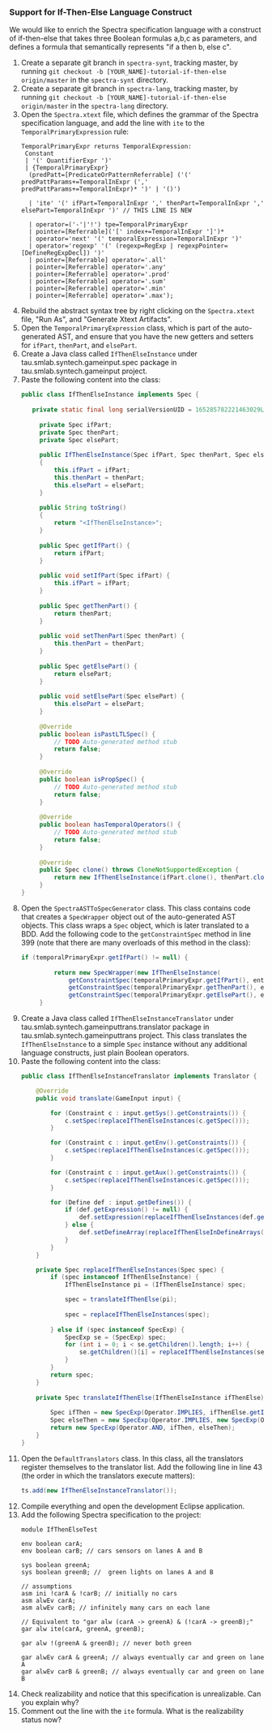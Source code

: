 ### Support for If-Then-Else Language Construct

We would like to enrich the Spectra specification language with a construct of if-then-else that takes three Boolean formulas a,b,c as parameters, and defines a formula that semantically represents "if a then b, else c".

1. Create a separate git branch in `spectra-synt`, tracking master, by running `git checkout -b [YOUR_NAME]-tutorial-if-then-else origin/master` in the `spectra-synt` directory.
2. Create a separate git branch in `spectra-lang`, tracking master, by running `git checkout -b [YOUR_NAME]-tutorial-if-then-else origin/master` in the `spectra-lang` directory.
3. Open the `Spectra.xtext` file, which defines the grammar of the Spectra specification language, and add the line with `ite` to the `TemporalPrimaryExpression` rule:
   ```abnf
   TemporalPrimaryExpr returns TemporalExpression:
	Constant
	| '(' QuantifierExpr ')'
	| {TemporalPrimaryExpr}
	 (predPatt=[PredicateOrPatternReferrable] ('(' predPattParams+=TemporalInExpr (',' predPattParams+=TemporalInExpr)* ')' | '()')
   
	 | 'ite' '(' ifPart=TemporalInExpr ',' thenPart=TemporalInExpr ',' elsePart=TemporalInExpr ')' // THIS LINE IS NEW
   
	 | operator=('-'|'!') tpe=TemporalPrimaryExpr
	 | pointer=[Referrable]('[' index+=TemporalInExpr ']')* 
	 | operator='next' '(' temporalExpression=TemporalInExpr ')'
	 | operator='regexp' '(' (regexp=RegExp | regexpPointer=[DefineRegExpDecl]) ')'
	 | pointer=[Referrable] operator='.all'
	 | pointer=[Referrable] operator='.any'
	 | pointer=[Referrable] operator='.prod'
	 | pointer=[Referrable] operator='.sum'
	 | pointer=[Referrable] operator='.min'
	 | pointer=[Referrable] operator='.max');
   ```
4. Rebuild the abstract syntax tree by right clicking on the `Spectra.xtext` file, "Run As", and "Generate Xtext Artifacts".
5. Open the `TemporalPrimaryExpression` class, which is part of the auto-generated AST, and ensure that you have the new getters and setters for `ifPart`, `thenPart`, and `elsePart`.
6. Create a Java class called `IfThenElseInstance` under tau.smlab.syntech.gameinput.spec package in tau.smlab.syntech.gameinput project.
7. Paste the following content into the class:
   ```java
   public class IfThenElseInstance implements Spec {
  
  	  private static final long serialVersionUID = 165285782221463029L;
  	
    	private Spec ifPart;
    	private Spec thenPart;
    	private Spec elsePart;
    
    	public IfThenElseInstance(Spec ifPart, Spec thenPart, Spec elsePart)
    	{
    		this.ifPart = ifPart;
    		this.thenPart = thenPart;
    		this.elsePart = elsePart;
    	}
    
    	public String toString()
    	{
    		return "<IfThenElseInstance>";
    	}
    
    	public Spec getIfPart() {
    		return ifPart;
    	}
    
    	public void setIfPart(Spec ifPart) {
    		this.ifPart = ifPart;
    	}
    
    	public Spec getThenPart() {
    		return thenPart;
    	}
    
    	public void setThenPart(Spec thenPart) {
    		this.thenPart = thenPart;
    	}
    
    	public Spec getElsePart() {
    		return elsePart;
    	}
    
    	public void setElsePart(Spec elsePart) {
    		this.elsePart = elsePart;
    	}
    
    	@Override
    	public boolean isPastLTLSpec() {
    		// TODO Auto-generated method stub
    		return false;
    	}
    
    	@Override
    	public boolean isPropSpec() {
    		// TODO Auto-generated method stub
    		return false;
    	}
    
    	@Override
    	public boolean hasTemporalOperators() {
    		// TODO Auto-generated method stub
    		return false;
    	}
    	
    	@Override
    	public Spec clone() throws CloneNotSupportedException {
    		return new IfThenElseInstance(ifPart.clone(), thenPart.clone(), elsePart.clone());
    	}
   }
   ```
8. Open the `SpectraASTToSpecGenerator` class. This class contains code that creates a `SpecWrapper` object out of the auto-generated AST objects. This class wraps a `Spec` object, which is later translated to a BDD. Add the following code to the `getConstraintSpec` method in line 399 (note that there are many overloads of this method in the class):
   ```java
   if (temporalPrimaryExpr.getIfPart() != null) {
			
			return new SpecWrapper(new IfThenElseInstance(
				getConstraintSpec(temporalPrimaryExpr.getIfPart(), entitiesMapper, tracer, predicateParamsList, patternVarsAndParams, constraintParamsValues).getSpec(), 
				getConstraintSpec(temporalPrimaryExpr.getThenPart(), entitiesMapper, tracer, predicateParamsList, patternVarsAndParams, constraintParamsValues).getSpec(), 
				getConstraintSpec(temporalPrimaryExpr.getElsePart(), entitiesMapper, tracer, predicateParamsList, patternVarsAndParams, constraintParamsValues).getSpec()));
		}
   ```
9. Create a Java class called `IfThenElseInstanceTranslator` under tau.smlab.syntech.gameinputtrans.translator package in tau.smlab.syntech.gameinputtrans project. This class translates the `IfThenElseInstance` to a simple `Spec` instance without any additional language constructs, just plain Boolean operators.
10. Paste the following content into the class:
    ```java
    public class IfThenElseInstanceTranslator implements Translator {

    	@Override
    	public void translate(GameInput input) {
    
    		for (Constraint c : input.getSys().getConstraints()) {
    			c.setSpec(replaceIfThenElseInstances(c.getSpec()));
    		}
    
    		for (Constraint c : input.getEnv().getConstraints()) {
    			c.setSpec(replaceIfThenElseInstances(c.getSpec()));
    		}
    
    		for (Constraint c : input.getAux().getConstraints()) {
    			c.setSpec(replaceIfThenElseInstances(c.getSpec()));
    		}
    
    		for (Define def : input.getDefines()) {
    			if (def.getExpression() != null) {
    				def.setExpression(replaceIfThenElseInstances(def.getExpression()));
    			} else {
    				def.setDefineArray(replaceIfThenElseInDefineArrays(def.getDefineArray()));
    			}
    		}
    	}
    
    	private Spec replaceIfThenElseInstances(Spec spec) {
    		if (spec instanceof IfThenElseInstance) {
    			IfThenElseInstance pi = (IfThenElseInstance) spec;
    
    			spec = translateIfThenElse(pi);
    			
    			spec = replaceIfThenElseInstances(spec);
    			
    		} else if (spec instanceof SpecExp) {
    			SpecExp se = (SpecExp) spec;
    			for (int i = 0; i < se.getChildren().length; i++) {
    				se.getChildren()[i] = replaceIfThenElseInstances(se.getChildren()[i]);
    			}
    		}
    		return spec;
    	}
    	
    	private Spec translateIfThenElse(IfThenElseInstance ifThenElse) {
    		
    		Spec ifThen = new SpecExp(Operator.IMPLIES, ifThenElse.getIfPart(), ifThenElse.getThenPart());
    		Spec elseThen = new SpecExp(Operator.IMPLIES, new SpecExp(Operator.NOT, ifThenElse.getIfPart()), ifThenElse.getElsePart());
    		return new SpecExp(Operator.AND, ifThen, elseThen);
    	}
    }
    ```
11. Open the `DefaultTranslators` class. In this class, all the translators register themselves to the translator list. Add the following line in line 43 (the order in which the translators execute matters):
    ```java
    ts.add(new IfThenElseInstanceTranslator());
    ```
12. Compile everything and open the development Eclipse application.
13. Add the following Spectra specification to the project:
    ```
    module IfThenElseTest

    env boolean carA; 
    env boolean carB; // cars sensors on lanes A and B
    
    sys boolean greenA; 
    sys boolean greenB; //  green lights on lanes A and B
    
    // assumptions
    asm ini !carA & !carB; // initially no cars
    asm alwEv carA; 
    asm alwEv carB; // infinitely many cars on each lane
    
    // Equivalent to "gar alw (carA -> greenA) & (!carA -> greenB);"
    gar alw ite(carA, greenA, greenB);
    
    gar alw !(greenA & greenB); // never both green
    
    gar alwEv carA & greenA; // always eventually car and green on lane A
    gar alwEv carB & greenB; // always eventually car and green on lane B
    ```
14. Check realizability and notice that this specification is unrealizable. Can you explain why?
15. Comment out the line with the `ite` formula. What is the realizability status now?
